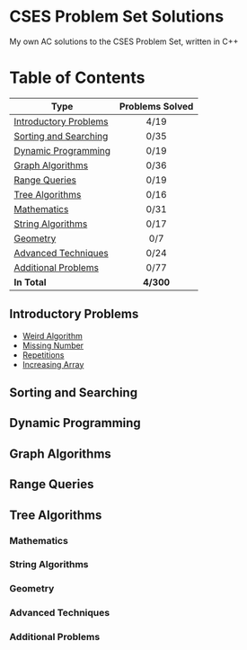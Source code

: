 # CSES Problem Set Solutions
My own AC solutions to the CSES Problem Set, written in C++
# Table of Contents
|                      Type                       | Problems Solved |
|-------------------------------------------------|:---------------:|
| [Introductory Problems](#Introductory-Problems) |      4/19       |
| [Sorting and Searching](#Sorting-and-Searching) |      0/35       |
| [Dynamic Programming](#Dynamic-Programming)     |      0/19       |
| [Graph Algorithms](#Graph-Algorithms)           |      0/36       |
| [Range Queries](#Range-Queries)                 |      0/19       |
| [Tree Algorithms](#Tree-Algorithms)             |      0/16       |
| [Mathematics](#Mathematics)                     |      0/31       |
| [String Algorithms](#String-Algorithms)         |      0/17       |
| [Geometry](#Geometry)                           |       0/7       |
| [Advanced Techniques](#Advanced-Techniques)     |      0/24       |
| [Additional Problems](#Additional-Problems)     |      0/77       |
| **In Total**                                    |    **4/300**    |
## Introductory Problems
- [Weird Algorithm](/Introductory%20Problems/01%20-%20Weird%20Algorithm.cpp)
- [Missing Number](/Introductory%20Problems/02%20-%20Missing%20Number.cpp)
- [Repetitions](/Introductory%20Problems/03%20-%20Repetitions.cpp)
- [Increasing Array](/Introductory%20Problems/04%20-%20Increasing%20Array.cpp)
## Sorting and Searching
## Dynamic Programming
## Graph Algorithms
## Range Queries
## Tree Algorithms
### Mathematics
### String Algorithms
### Geometry
### Advanced Techniques
### Additional Problems
